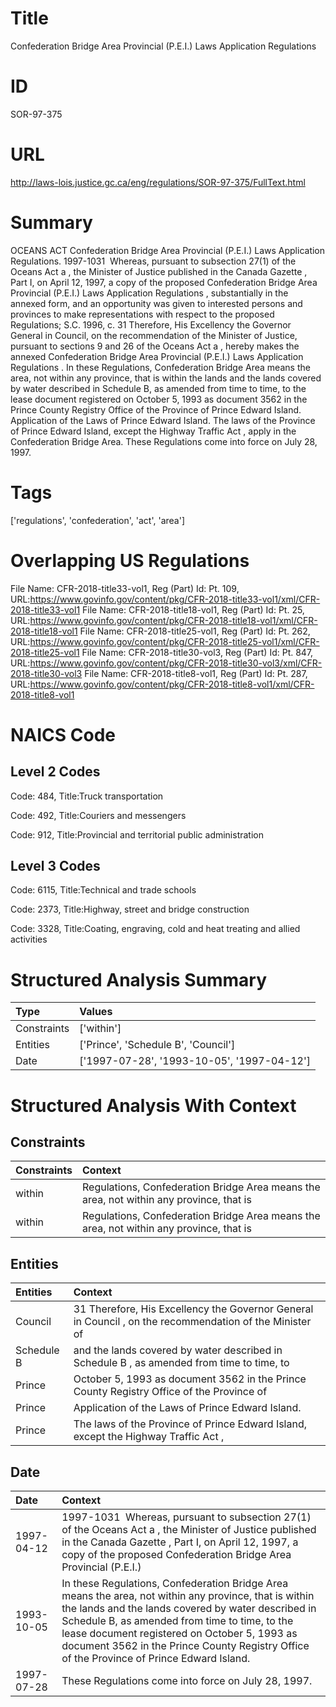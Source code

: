 # Title
Confederation Bridge Area Provincial (P.E.I.) Laws Application Regulations


# ID
SOR-97-375

# URL
http://laws-lois.justice.gc.ca/eng/regulations/SOR-97-375/FullText.html


# Summary
OCEANS ACT Confederation Bridge Area Provincial (P.E.I.) Laws Application Regulations.
1997-1031  Whereas, pursuant to subsection 27(1) of the  Oceans Act a , the Minister of Justice published in the  Canada Gazette , Part I, on April 12, 1997, a copy of the proposed  Confederation Bridge Area Provincial (P.E.I.) Laws Application Regulations , substantially in the annexed form, and an opportunity was given to interested persons and provinces to make representations with respect to the proposed Regulations; S.C. 1996, c.
31 Therefore, His Excellency the Governor General in Council, on the recommendation of the Minister of Justice, pursuant to sections 9 and 26 of the  Oceans Act a , hereby makes the annexed  Confederation Bridge Area Provincial (P.E.I.) Laws Application Regulations .
In these Regulations,  Confederation Bridge Area  means the area, not within any province, that is within the lands and the lands covered by water described in Schedule B, as amended from time to time, to the lease document registered on October 5, 1993 as document 3562 in the Prince County Registry Office of the Province of Prince Edward Island.
Application of the Laws of Prince Edward Island.
The laws of the Province of Prince Edward Island, except the  Highway Traffic Act , apply in the Confederation Bridge Area.
These Regulations come into force on July 28, 1997.


# Tags
['regulations', 'confederation', 'act', 'area']


# Overlapping US Regulations
File Name: CFR-2018-title33-vol1, Reg (Part) Id: Pt. 109, URL:https://www.govinfo.gov/content/pkg/CFR-2018-title33-vol1/xml/CFR-2018-title33-vol1
File Name: CFR-2018-title18-vol1, Reg (Part) Id: Pt. 25, URL:https://www.govinfo.gov/content/pkg/CFR-2018-title18-vol1/xml/CFR-2018-title18-vol1
File Name: CFR-2018-title25-vol1, Reg (Part) Id: Pt. 262, URL:https://www.govinfo.gov/content/pkg/CFR-2018-title25-vol1/xml/CFR-2018-title25-vol1
File Name: CFR-2018-title30-vol3, Reg (Part) Id: Pt. 847, URL:https://www.govinfo.gov/content/pkg/CFR-2018-title30-vol3/xml/CFR-2018-title30-vol3
File Name: CFR-2018-title8-vol1, Reg (Part) Id: Pt. 287, URL:https://www.govinfo.gov/content/pkg/CFR-2018-title8-vol1/xml/CFR-2018-title8-vol1



# NAICS Code
## Level 2 Codes
Code: 484, Title:Truck transportation

Code: 492, Title:Couriers and messengers

Code: 912, Title:Provincial and territorial public administration




## Level 3 Codes
Code: 6115, Title:Technical and trade schools

Code: 2373, Title:Highway, street and bridge construction

Code: 3328, Title:Coating, engraving, cold and heat treating and allied activities







# Structured Analysis Summary
| Type        | Values                                     |
|:------------|:-------------------------------------------|
| Constraints | ['within']                                 |
| Entities    | ['Prince', 'Schedule B', 'Council']        |
| Date        | ['1997-07-28', '1993-10-05', '1997-04-12'] |


# Structured Analysis With Context
 


## Constraints
| Constraints   | Context                                                                                  |
|:--------------|:-----------------------------------------------------------------------------------------|
| within        | Regulations, Confederation Bridge Area means the area, not within  any province, that is |
| within        | Regulations, Confederation Bridge Area means the area, not within  any province, that is |


## Entities
| Entities   | Context                                                                                                  |
|:-----------|:---------------------------------------------------------------------------------------------------------|
| Council    | 31 Therefore, His Excellency the Governor General in  Council , on the recommendation of the Minister of |
| Schedule B | and the lands covered by water described in Schedule B , as amended from time to time, to                |
| Prince     | October 5, 1993 as document 3562 in the Prince  County Registry Office of the Province of                |
| Prince     | Application of the Laws of  Prince  Edward Island.                                                       |
| Prince     | The laws of the Province of  Prince Edward Island, except the Highway Traffic Act ,                      |


## Date
| Date       | Context                                                                                                                                                                                                                                                                                                                                                      |
|:-----------|:-------------------------------------------------------------------------------------------------------------------------------------------------------------------------------------------------------------------------------------------------------------------------------------------------------------------------------------------------------------|
| 1997-04-12 | 1997-1031  Whereas, pursuant to subsection 27(1) of the  Oceans Act a , the Minister of Justice published in the  Canada Gazette , Part I, on April 12, 1997, a copy of the proposed  Confederation Bridge Area Provincial (P.E.I.)                                                                                                                          |
| 1993-10-05 | In these Regulations,  Confederation Bridge Area  means the area, not within any province, that is within the lands and the lands covered by water described in Schedule B, as amended from time to time, to the lease document registered on October 5, 1993 as document 3562 in the Prince County Registry Office of the Province of Prince Edward Island. |
| 1997-07-28 | These Regulations come into force on July 28, 1997.                                                                                                                                                                                                                                                                                                          |


